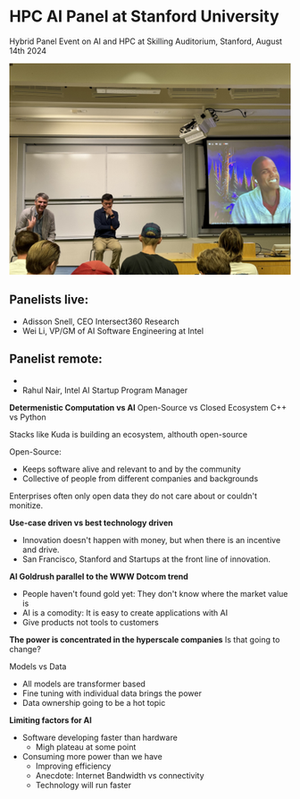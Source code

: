 # HPC AI Panel at Stanford University
Hybrid Panel Event on AI and HPC at Skilling Auditorium, Stanford, August 14th 2024


![HPC AI Panelists](8-images/panelists.jpeg)

## Panelists live:
- Adisson Snell, CEO Intersect360 Research
- Wei Li, VP/GM of AI Software Engineering at Intel

## Panelist remote:
- 
- Rahul Nair, Intel AI Startup Program Manager

**Determenistic Computation vs AI**
Open-Source vs Closed Ecosystem
C++ vs Python

Stacks like Kuda is building an ecosystem, althouth open-source

Open-Source:
- Keeps software alive and relevant to and by the community
- Collective of people from different companies and backgrounds 

Enterprises often only open data they do not care about or couldn't monitize. 

**Use-case driven vs best technology driven**
- Innovation doesn't happen with money, but when there is an incentive and drive. 
- San Francisco, Stanford and Startups at the front line of innovation. 

**AI Goldrush parallel to the WWW Dotcom trend**
- People haven't found gold yet: They don't know where the market value is
- AI is a comodity: It is easy to create applications with AI
- Give products not tools to customers

**The power is concentrated in the hyperscale companies**
Is that going to change?

Models vs Data
- All models are transformer based
- Fine tuning with individual data brings the power
- Data ownership going to be a hot topic

**Limiting factors for AI**
- Software developing faster than hardware
    - Migh plateau at some point
- Consuming more power than we have
    - Improving efficiency
    - Anecdote: Internet Bandwidth vs connectivity
    - Technology will run faster

